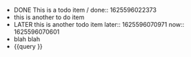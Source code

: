 - DONE This is a todo item /
  done:: 1625596022373
- this is another to do item
- LATER this is another todo item
  later:: 1625596070971
  now:: 1625596070601
- blah blah
- {{query }}